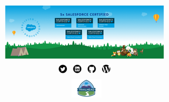 <p align="center">
  <img src="https://raw.githubusercontent.com/salesforceHarding/salesforceHarding/master/images/readme_header.png" title="salesforceHarding's Certifications">
</p>

<p align='center'>
  <a href="https://twitter.com/sforceHarding"><img style="background-color:white;" height="30" src="https://raw.githubusercontent.com/salesforceHarding/salesforceHarding/master/icons/twitter.png?raw=true"></a>
  &nbsp;&nbsp;
  <a href="https://www.linkedin.com/in/salesforceharding/"><img style="background-color:white;" height="30" src="https://raw.githubusercontent.com/salesforceHarding/salesforceHarding/master/icons/linkedin.png?raw=true"></a>
  &nbsp;&nbsp;
  <a href="https://github.com/salesforceHarding"><img style="background-color:white;" height="30" src="https://raw.githubusercontent.com/salesforceHarding/salesforceHarding/master/icons/github.png"></a>
  &nbsp;&nbsp;
  <a href="https://salesforceharding.com/"><img style="background-color:white;" height="30" src="https://raw.githubusercontent.com/salesforceHarding/salesforceHarding/master/icons/wordpress.png"></a>
</p>
<p align='center'>
  &nbsp;&nbsp;
  <a href="https://trailblazer.me/id/salesforceharding"><img height="60" src="https://raw.githubusercontent.com/salesforceHarding/salesforceHarding/master/icons/trailhead.png"></a>
</p>
